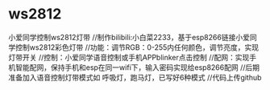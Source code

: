 # ws2812
小爱同学控制ws2812灯带
//制作bilibili:小白菜2233，基于esp8266链接小爱同学控制ws2812彩色灯带
//功能：调节RGB：0-255内任何颜色，调节亮度，实现灯带开关
//控制：小爱同学语音控制或手机APPblinker点击控制
//配网：实现手机智能配网，保持手机和esp在同一wifi下，输入密码实现给esp8266配网
//后期准备加入语音控制灯带模式如 呼吸灯，跑马灯，已写好6种模式
//代码上传github
